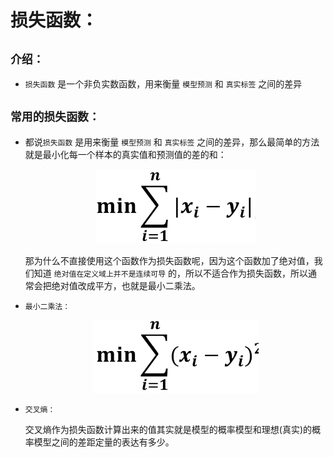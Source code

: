 # 损失函数：

## `介绍：`

* `损失函数` 是一个非负实数函数，用来衡量 `模型预测` 和 `真实标签` 之间的差异




## `常用的损失函数：`



* 都说`损失函数` 是用来衡量 `模型预测` 和 `真实标签` 之间的差异，那么最简单的方法就是最小化每一个样本的真实值和预测值的差的和：

    <div align=center><img  src="./static/绝对值.jpg"/></div>

    那为什么不直接使用这个函数作为损失函数呢，因为这个函数加了绝对值，我们知道 `绝对值在定义域上并不是连续可导` 的，所以不适合作为损失函数，所以通常会把绝对值改成平方，也就是最小二乘法。

* `最小二乘法：`
  
    <div align=center><img  src="./static/最小二乘法.jpg"/></div>


* `交叉熵：`

    交叉熵作为损失函数计算出来的值其实就是模型的概率模型和理想(真实)的概率模型之间的差距定量的表达有多少。



